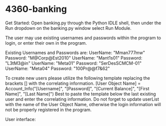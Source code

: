 # 4360-banking

Get Started:
Open banking.py through the Python IDLE shell, then under the Run dropdown on the banking.py window select Run Module.

The user may use existing usernames and passwords within the program to login, or enter their own in the program.

Existing Usernames and Passwords are:
UserName: "Mman777mw" Password: "M@Corp@Est2010"
UserName: "Mant1s01" Password: "L3tM3@in"
UserName: "Meta01" Password: "SerDesSCMCM-01"
UserName: "Meta04" Password: "100Pr@@f7&62"

To create new users please utilize the following template replacing the brackets [] with the correlating information.
[User Object Name] = Account_Info("[Username]", "[Password]", "[Current Balance]", "[First Name]", "[Last Name]")
Best to paste the template below the last existing user and enter the correlating information.
Do not forget to update userList with the name of the User Object Name, otherwise the login information will not be properly registered in the program.

User interface:
